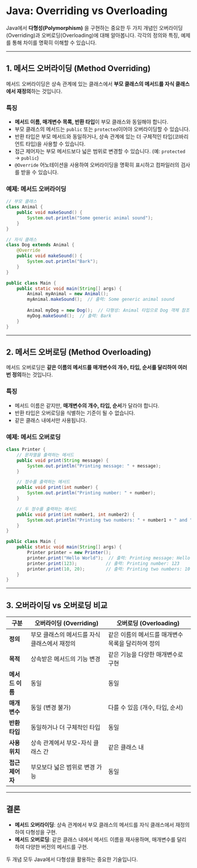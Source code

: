 
# Java: Overriding vs Overloading

Java에서 **다형성(Polymorphism)** 을 구현하는 중요한 두 가지 개념인 오버라이딩(Overriding)과 오버로딩(Overloading)에 대해 알아봅니다. 각각의 정의와 특징, 예제를 통해 차이를 명확히 이해할 수 있습니다.

---

## 1. 메서드 오버라이딩 (Method Overriding)

메서드 오버라이딩은 상속 관계에 있는 클래스에서 **부모 클래스의 메서드를 자식 클래스에서 재정의**하는 것입니다.

### 특징
- **메서드 이름, 매개변수 목록, 반환 타입**이 부모 클래스와 동일해야 합니다.
- 부모 클래스의 메서드는 `public` 또는 `protected`이어야 오버라이딩할 수 있습니다.
- 반환 타입은 부모 메서드와 동일하거나, 상속 관계에 있는 더 구체적인 타입(코바리언트 타입)을 사용할 수 있습니다.
- 접근 제어자는 부모 메서드보다 넓은 범위로 변경할 수 있습니다. (예: `protected` → `public`)
- `@Override` 어노테이션을 사용하여 오버라이딩을 명확히 표시하고 컴파일러의 검사를 받을 수 있습니다.

### 예제: 메서드 오버라이딩
```java
// 부모 클래스
class Animal {
    public void makeSound() {
        System.out.println("Some generic animal sound");
    }
}

// 자식 클래스
class Dog extends Animal {
    @Override
    public void makeSound() {
        System.out.println("Bark");
    }
}

public class Main {
    public static void main(String[] args) {
        Animal myAnimal = new Animal();
        myAnimal.makeSound();  // 출력: Some generic animal sound
        
        Animal myDog = new Dog();  // 다형성: Animal 타입으로 Dog 객체 참조
        myDog.makeSound();  // 출력: Bark
    }
}
```

---

## 2. 메서드 오버로딩 (Method Overloading)

메서드 오버로딩은 **같은 이름의 메서드를 매개변수의 개수, 타입, 순서를 달리하여 여러 번 정의**하는 것입니다.

### 특징
- 메서드 이름은 같지만, **매개변수의 개수, 타입, 순서**가 달라야 합니다.
- 반환 타입은 오버로딩을 식별하는 기준이 될 수 없습니다.
- 같은 클래스 내에서만 사용됩니다.

### 예제: 메서드 오버로딩
```java
class Printer {
    // 문자열을 출력하는 메서드
    public void print(String message) {
        System.out.println("Printing message: " + message);
    }

    // 정수를 출력하는 메서드
    public void print(int number) {
        System.out.println("Printing number: " + number);
    }

    // 두 정수를 출력하는 메서드
    public void print(int number1, int number2) {
        System.out.println("Printing two numbers: " + number1 + " and " + number2);
    }
}

public class Main {
    public static void main(String[] args) {
        Printer printer = new Printer();
        printer.print("Hello World");  // 출력: Printing message: Hello World
        printer.print(123);           // 출력: Printing number: 123
        printer.print(10, 20);        // 출력: Printing two numbers: 10 and 20
    }
}
```

---

## 3. 오버라이딩 vs 오버로딩 비교

| 구분             | 오버라이딩 (Overriding)                        | 오버로딩 (Overloading)                        |
|------------------|-----------------------------------------------|----------------------------------------------|
| **정의**         | 부모 클래스의 메서드를 자식 클래스에서 재정의  | 같은 이름의 메서드를 매개변수 목록을 달리하여 정의 |
| **목적**         | 상속받은 메서드의 기능 변경                   | 같은 기능을 다양한 매개변수로 구현            |
| **메서드 이름**  | 동일                                          | 동일                                         |
| **매개변수**     | 동일 (변경 불가)                              | 다를 수 있음 (개수, 타입, 순서)               |
| **반환 타입**    | 동일하거나 더 구체적인 타입                    | 동일                                         |
| **사용 위치**    | 상속 관계에서 부모-자식 클래스 간              | 같은 클래스 내                               |
| **접근 제어자**  | 부모보다 넓은 범위로 변경 가능                 | 동일                                         |

---

## 결론
- **메서드 오버라이딩**: 상속 관계에서 부모 클래스의 메서드를 자식 클래스에서 재정의하여 다형성을 구현.
- **메서드 오버로딩**: 같은 클래스 내에서 메서드 이름을 재사용하며, 매개변수를 달리하여 다양한 버전의 메서드를 구현.

두 개념 모두 Java에서 다형성을 활용하는 중요한 기술입니다.
